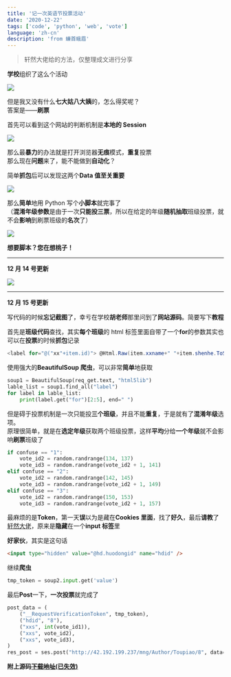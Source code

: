 ```yaml
---
title: '记一次英语节投票活动'
date: '2020-12-22'
tags: ['code', 'python', 'web', 'vote']
language: 'zh-cn'
description: 'from 螓首蛾眉'
---
```


> 轩然大佬给的方法，仅整理成文进行分享

**学校**组织了这么个活动

![](/blog/ji-yi-ci-ying-yu-jie-tou-piao-huo-dong/image-11.png)

但是我又没有什么**七大姑八大姨**的，怎么得奖呢？  
答案是——**刷票**

首先可以看到这个网站的判断机制是**本地的 Session**

![](/blog/ji-yi-ci-ying-yu-jie-tou-piao-huo-dong/image-12.png)

那么最**暴力**的办法就是打开浏览器**无痕**模式，**重复**投票  
那么现在**问题**来了，能不能做到**自动化**？

简单**抓包**后可以发现这两个**Data 值至关重要**

![](/blog/ji-yi-ci-ying-yu-jie-tou-piao-huo-dong/image-13.png)

那么**简单**地用 Python 写个**小脚本**就完事了  
（**混淆年级参数**是由于一次**只能投三票**，所以在给定的年级**随机抽取**班级投票，就不会**影响**到刷票班级的**名次**了）

![](/blog/ji-yi-ci-ying-yu-jie-tou-piao-huo-dong/image-14.png)

**想要脚本？您在想桃子！**

---

**12 月 14 号更新**

![](/blog/ji-yi-ci-ying-yu-jie-tou-piao-huo-dong/image-15.png)

---

**12 月 15 号更新**

写代码的时候**忘记截图**了，幸亏在学校**胡老师**那里问到了**网站源码**。简要写下**教程**

首先是**班级代码**查找，其实**每个班级**的 html 标签里面自带了一个**for**的参数其实也可以在**投票**的时候**抓包**记录

```csharp
<label for="@("xx"+item.id)"> @Html.Raw(item.xxname+" "+item.shenhe.ToString()) </label>
```

使用强大的**BeautifulSoup 爬虫**，可以非常**简单**地获取

```python
soup1 = BeautifulSoup(req_get.text, "html5lib")
lable_list = soup1.find_all("label")
for label in lable_list:
    print(label.get("for")[2:5], end=" ")
```

但是碍于投票机制是一次只能投**三个班级**，并且不能**重复**，于是就有了**混淆年级**选项。  
原理很简单，就是在**选定年级**获取两个班级投票，这样**平均**分给**一个年级**就不会影响**刷票**班级了

```python
if confuse == "1":
    vote_id2 = random.randrange(134, 137)
    vote_id3 = random.randrange(vote_id2 + 1, 141)
elif confuse == "2":
    vote_id2 = random.randrange(142, 145)
    vote_id3 = random.randrange(vote_id2 + 1, 149)
elif confuse == "3":
    vote_id2 = random.randrange(150, 153)
    vote_id3 = random.randrange(vote_id2 + 1, 157)
```

最麻烦的是**Token**，第一天**误**以为是藏在**Cookies 里面**，找了**好久**，最后**请教**了[轩然大佬](https://github.com/TheNightmareX)，原来是**隐藏**在一个**input 标签**里

**好家伙**，其实是这句话

```html
<input type="hidden" value="@hd.huodongid" name="hdid" />
```

继续**爬虫**

```python
tmp_token = soup2.input.get('value')
```

最后**Post**一下，**一次投票**就完成了

```python
post_data = (
    ("__RequestVerificationToken", tmp_token),
    ("hdid", "8"),
    ("xxs", int(vote_id1)),
    ("xxs", vote_id2),
    ("xxs", vote_id3),
)
res_post = ses.post("http://42.192.199.237/mng/Author/Toupiao/8", data=post_data)
```

**附上源码[~~下载地址~~(已失效)](https://jsun969.lanzous.com/iULxsjpiycd)**
